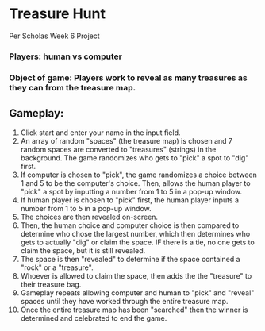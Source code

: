 # Treasure Hunt
Per Scholas Week 6 Project

### Players: human vs computer
### Object of game: Players work to reveal as many treasures as they can from the treasure map.
## Gameplay:
1. Click start and enter your name in the input field.
2. An array of random "spaces" (the treasure map) is chosen and 7 random spaces are converted to "treasures" (strings) in the background. The game randomizes who gets to "pick" a spot to "dig" first.
3. If computer is chosen to "pick", the game randomizes a choice between 1 and 5 to be the computer's choice. Then, allows the human player to "pick" a spot by inputting a number from 1 to 5 in a pop-up window.
4. If human player is chosen to "pick" first, the human player inputs a number from 1 to 5 in a pop-up window.
5. The choices are then revealed on-screen.
6. Then, the human choice and computer choice is then compared to determine who chose the largest number, which then determines who gets to actually "dig" or claim the space. IF there is a tie, no one gets to claim the space, but it is still revealed.
7. The space is then "revealed" to determine if the space contained a "rock" or a "treasure".
8. Whoever is allowed to claim the space, then adds the the "treasure" to their treasure bag.
9. Gameplay repeats allowing computer and human to "pick" and "reveal" spaces until they have worked through the entire treasure map.
10. Once the entire treasure map has been "searched" then the winner is determined and celebrated to end the game.

